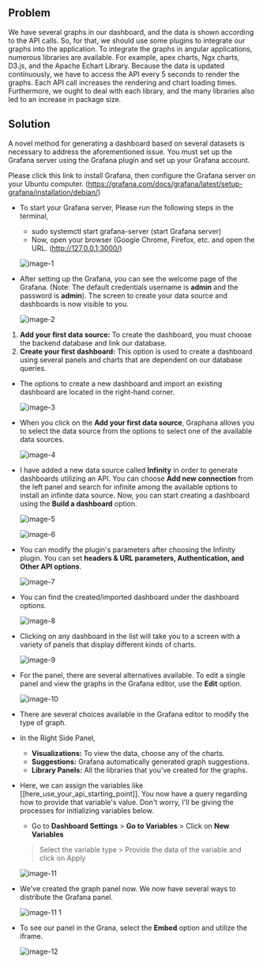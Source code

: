 

## Problem

We have several graphs in our dashboard, and the data is shown according to the API calls. So, for that, we should use some plugins to integrate our graphs into the
application. To integrate the graphs in angular applications, numerous libraries are available. For example, apex charts, Ngx charts, D3.js, and the Apache Echart Library. Because the data is updated continuously, we have to access the API every 5 seconds to render the graphs. Each API call increases the rendering and chart loading times. Furthermore, we ought to deal with each library, and the many libraries also led to an increase in package size.

## Solution
A novel method for generating a dashboard based on several datasets is necessary to address the aforementioned issue. You must set up the Grafana server using the Grafana plugin and set up your Grafana account.

Please click this link to install Grafana, then configure the Grafana server on your Ubuntu computer. (https://grafana.com/docs/grafana/latest/setup-grafana/installation/debian/)

- To start your Grafana server, Please run the following steps in the terminal,
  - sudo systemctl start grafana-server (start Grafana server)
  - Now, open your browser (Google Chrome, Firefox, etc. and open the URL. (http://127.0.0.1:3000/)

  ![image-1](https://github.com/Nancypatel1103/ComplianceClient/assets/153616269/5b89b1fa-b129-4507-9c2a-0241e6fcf039)



- After setting up the Grafana, you can see the welcome page of the Grafana.  (Note: The default credentials username is **admin** and the password is **admin**).
The screen to create your data source and dashboards is now visible to you.

  ![image-2](https://github.com/Nancypatel1103/ComplianceClient/assets/153616269/6fefd1b1-6da1-41e0-9368-538ba15f2871)


1. **Add your first data source:** To create the dashboard, you must choose the backend database and link our database.
2. **Create your first dashboard:** This option is used to create a dashboard using several panels and charts that are dependent on our database queries.

- The options to create a new dashboard and import an existing dashboard are located in the right-hand corner.

  ![image-3](https://github.com/Nancypatel1103/ComplianceClient/assets/153616269/4c978209-110c-4582-abeb-edcb3af6be8b)

- When you click on the **Add your first data source**, Graphana allows you to select the data source from the options to select one of the available data sources.

  ![image-4](https://github.com/Nancypatel1103/ComplianceClient/assets/153616269/d54bfc54-a62d-4afc-a9d1-f472c27b1b65)
 
- I have added a new data source called **Infinity** in order to generate dashboards utilizing an API. You can choose **Add new connection** from the left panel and search for infinite among the available options to install an infinite data source. Now, you can start creating a dashboard using the **Build a dashboard** option.

  ![image-5](https://github.com/Nancypatel1103/ComplianceClient/assets/153616269/fc496c46-bfb0-47d6-b814-f4012c4d6bd0)

  ![image-6](https://github.com/Nancypatel1103/ComplianceClient/assets/153616269/39311ebd-ce61-4e73-8009-b05e600d320a)


- You can modify the plugin's parameters after choosing the Infinity plugin. You can set **headers & URL parameters, Authentication, and Other API options**.

  ![image-7](https://github.com/Nancypatel1103/ComplianceClient/assets/153616269/c7251ce1-5efe-400d-a4af-f30e1b5db22f)

- You can find the created/imported dashboard under the dashboard options.

  ![image-8](https://github.com/Nancypatel1103/ComplianceClient/assets/153616269/7aa01f45-f1f5-4b0b-8276-cd361a91647a)

- Clicking on any dashboard in the list will take you to a screen with a variety of panels that display different kinds of charts.

  ![image-9](https://github.com/Nancypatel1103/ComplianceClient/assets/153616269/6b489b2e-b5b0-40be-aaab-2ecc11c179ad)

- For the panel, there are several alternatives available. To edit a single panel and view the graphs in the Grafana editor, use the **Edit** option.

  ![image-10](https://github.com/Nancypatel1103/ComplianceClient/assets/153616269/63083b86-9e2b-436b-a663-78d7ee20085c)

- There are several choices available in the Grafana editor to modify the type of graph.
- In the Right Side Panel,
   - **Visualizations:**  To view the data, choose any of the charts.                     
   - **Suggestions:**  Grafana automatically generated graph suggestions.
   - **Library Panels:**  All the libraries that you’ve created for the graphs.
- Here, we can assign the variables like [[here_use_your_api_starting_point]]. You now have a query regarding how to provide that variable's value. Don't worry, I'll be giving the processes for initializing variables below.
   - Go to **Dashboard Settings** > **Go to Variables** > Click on **New Variables**
   > Select the variable type > Provide the data of the variable and click on Apply

  ![image-11](https://github.com/Nancypatel1103/ComplianceClient/assets/153616269/c6aeeb53-8cf1-4dbd-b365-f7643e65b157)

- We've created the graph panel now. We now have several ways to distribute the Grafana panel.

  ![image-11 1](https://github.com/Nancypatel1103/ComplianceClient/assets/153616269/1c40673c-2db1-4e7c-9062-cf2b3abb0250)
  
- To see our panel in the Grana, select the **Embed** option and utilize the iframe.

  ![image-12](https://github.com/Nancypatel1103/ComplianceClient/assets/153616269/ceaf2e40-4a97-41aa-9859-904801d61b98)







